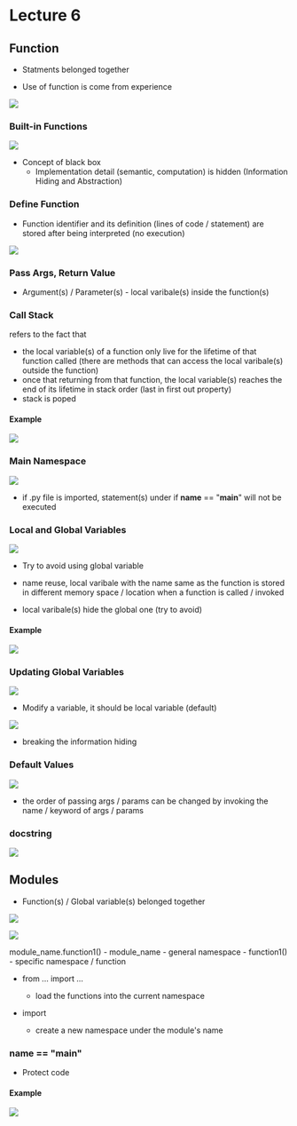 # Lecture 6

## Function

- Statments belonged together

- Use of function is come from experience

![](img_1.jpg)

### Built-in Functions

![](img_2.jpg)

- Concept of black box
	- Implementation detail (semantic, computation) is hidden (Information Hiding and Abstraction)

### Define Function

- Function identifier and its definition (lines of code / statement) are stored after being interpreted (no execution)

![](img_3.jpg)

### Pass Args, Return Value

- Argument(s) / Parameter(s) - local varibale(s) inside the function(s)

### Call Stack

refers to the fact that
- the local variable(s) of a function only live for the lifetime of that function called (there are methods that can access the local varibale(s) outside the function)
- once that returning from that function, the local variable(s) reaches the end of its lifetime in stack order (last in first out property)
- stack is poped

#### Example

![](img_4.jpg)

### Main Namespace

![](img_5.jpg)

- if .py file is imported, statement(s) under if __name__ == "__main__" will not be executed

### Local and Global Variables

![](img_6.jpg)

- Try to avoid using global variable

- name reuse, local varibale with the name same as the function is stored in different memory space / location when a function is called / invoked

- local varibale(s) hide the global one (try to avoid)

#### Example

![](img_7.jpg)

### Updating Global Variables

![](img_8.jpg)

- Modify a variable, it should be local variable (default)

![](img_9.jpg)

- breaking the information hiding

### Default Values

![](img_10.jpg)

- the order of passing args / params can be changed by invoking the name / keyword of args / params

### docstring

![](img_11.jpg)

## Modules

- Function(s) / Global variable(s) belonged together

![](img_12.jpg)

![](img_13.jpg)

module_name.function1()
	- module_name - general namespace
	- function1() - specific namespace / function

- from ... import ...
	- load the functions into the current namespace

- import
	- create a new namespace under the module's name

### __name__ == "__main__"

- Protect code

#### Example

![](img_15.jpg)

